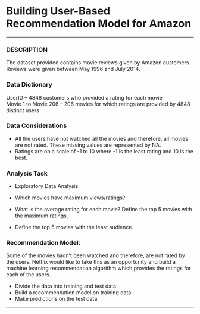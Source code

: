 # Building User-Based Recommendation Model for Amazon
----------
### **DESCRIPTION**

The dataset provided contains movie reviews given by Amazon customers. Reviews were given between May 1996 and July 2014.

### **Data Dictionary**  
UserID – 4848 customers who provided a rating for each movie  
Movie 1 to Movie 206 – 206 movies for which ratings are provided by 4848 distinct users

### **Data Considerations**  
- All the users have not watched all the movies and therefore, all movies are not rated. These missing values are represented by NA.  
- Ratings are on a scale of -1 to 10 where -1 is the least rating and 10 is the best.


### **Analysis Task**  
- Exploratory Data Analysis:

-   Which movies have maximum views/ratings?
-   What is the average rating for each movie? Define the top 5 movies with the maximum ratings.
-   Define the top 5 movies with the least audience.

### **Recommendation Model:** 
Some of the movies hadn’t been watched and therefore, are not rated by the users. Netflix would like to take this as an opportunity and build a machine learning recommendation algorithm which provides the ratings for each of the users.

-   Divide the data into training and test data
-   Build a recommendation model on training data
-   Make predictions on the test data

----------
